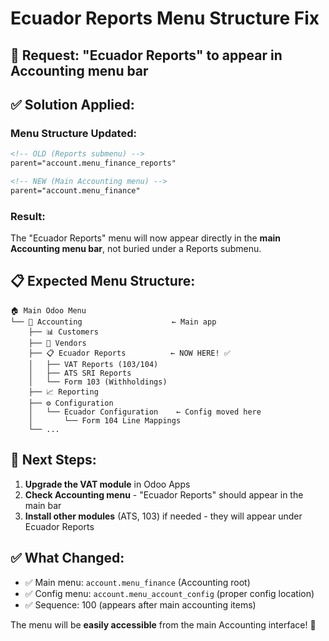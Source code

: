 # Ecuador Reports Menu Structure Fix

## 🎯 **Request**: "Ecuador Reports" to appear in Accounting menu bar

## ✅ **Solution Applied**:

### **Menu Structure Updated**:
```xml
<!-- OLD (Reports submenu) -->
parent="account.menu_finance_reports"

<!-- NEW (Main Accounting menu) -->  
parent="account.menu_finance"
```

### **Result**:
The "Ecuador Reports" menu will now appear directly in the **main Accounting menu bar**, not buried under a Reports submenu.

## 📋 **Expected Menu Structure**:

```
🏠 Main Odoo Menu
└── 💼 Accounting                    ← Main app
    ├── 📊 Customers
    ├── 🏪 Vendors  
    ├── 📋 Ecuador Reports          ← NOW HERE! ✅
    │   ├── VAT Reports (103/104)
    │   ├── ATS SRI Reports
    │   └── Form 103 (Withholdings)
    ├── 📈 Reporting
    ├── ⚙️ Configuration
    │   └── Ecuador Configuration    ← Config moved here
    │       └── Form 104 Line Mappings
    └── ...
```

## 🚀 **Next Steps**:
1. **Upgrade the VAT module** in Odoo Apps
2. **Check Accounting menu** - "Ecuador Reports" should appear in the main bar
3. **Install other modules** (ATS, 103) if needed - they will appear under Ecuador Reports

## ✅ **What Changed**:
- ✅ Main menu: `account.menu_finance` (Accounting root)
- ✅ Config menu: `account.menu_account_config` (proper config location)
- ✅ Sequence: 100 (appears after main accounting items)

The menu will be **easily accessible** from the main Accounting interface! 🎉